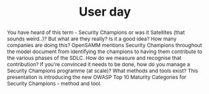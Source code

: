 ---
url: /user-day/2020/owasp-categories-for-security-champions/
type: user-day
title: User day
name: OWASP Top 10 Maturity Categories for Security Champions
speaker: Lucian Corlan
image: 
affiliation: Sage
role: Director Application Security
twitter: "@securitystack"
abstract: |
    You have heard of this term - Security Champions or was it Satellites (that sounds weird..)? But what are they really? Is it a good idea? How many companies are doing this? OpenSAMM mentions Security Champions throughout the model document from identifying the champions to having them contribute to the various phases of the SDLC. How do we measure and recognise that contribution? If you're convinced it needs to be done, how do you manage a Security Champions programme (at scale)? What methods and tools exist? This presentation is introducing the new OWASP Top 10 Maturity Categories for Security Champions - method and tool.
bio: |
    Lucian is Director of Application Security at Sage. Lucian holds a number of security certifications – MSc ITSec, MA Security Studies, CISSP, CSSLP (a), CISM, CISA, CEH, OSCP, SABSA Foundation and has previously worked in InfoSec/AppSec roles for a total of 15 years. Lucian has also led one of the Romanian OWASP Chapters and is a member of OWASP.
---